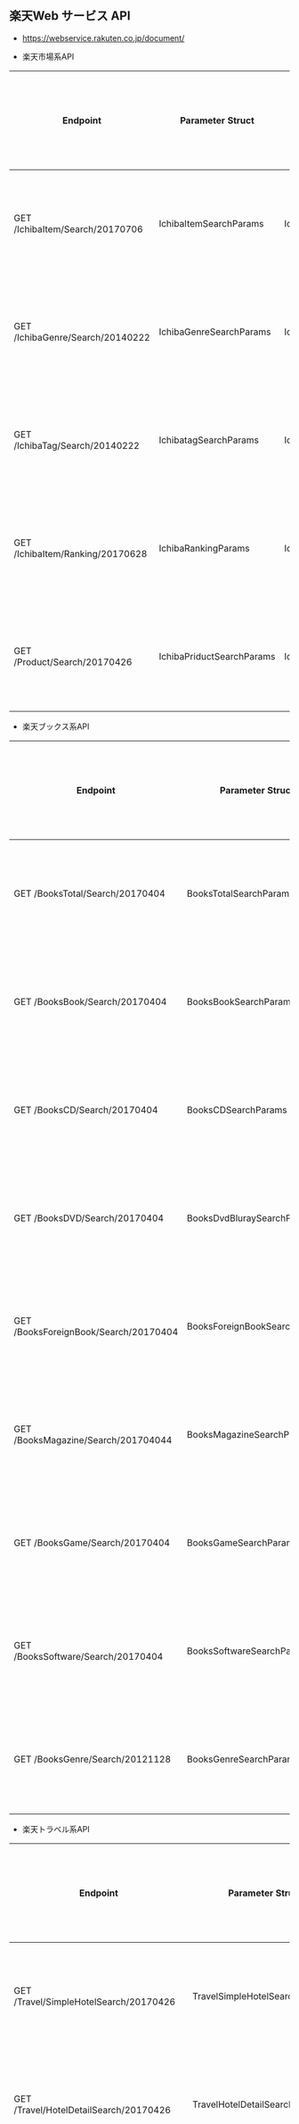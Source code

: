 ## 楽天Web サービス API 

- https://webservice.rakuten.co.jp/document/

- 楽天市場系API

|Endpoint | Parameter Struct | Method | 認可方式, その他 |
|---------|------------------|--------|----------------|
|GET /IchibaItem/Search/20170706 | IchibaItemSearchParams | Ichiba.Search| アプリID認可方式 |
|GET /IchibaGenre/Search/20140222 | IchibaGenreSearchParams | Ichiba.GenreSearch| アプリID認可方式 |
|GET /IchibaTag/Search/20140222 | IchibatagSearchParams | Ichiba.TagSearch| アプリID認可方式 |
|GET /IchibaItem/Ranking/20170628 | IchibaRankingParams | Ichiba.Ranking| アプリID認可方式 |
|GET /Product/Search/20170426 | IchibaPriductSearchParams | Ichiba.ProductSearch| アプリID認可方式 |

- 楽天ブックス系API 

|Endpoint | Parameter Struct | Method | 認可方式, その他 |
|---------|------------------|--------|----------------|
|GET /BooksTotal/Search/20170404 | BooksTotalSearchParams | Books.TotalSearch| アプリID認可方式 |
|GET /BooksBook/Search/20170404 | BooksBookSearchParams | Books.BookSearch| アプリID認可方式 |
|GET /BooksCD/Search/20170404 | BooksCDSearchParams | Books.CDSearch| アプリID認可方式 |
|GET /BooksDVD/Search/20170404 | BooksDvdBluraySearchParams | Books.DvdBluraySearch| アプリID認可方式 |
|GET /BooksForeignBook/Search/20170404 | BooksForeignBookSearchParams | Books.ForeignBookSearch| アプリID認可方式 |
|GET /BooksMagazine/Search/201704044 | BooksMagazineSearchParams | Books.MagazineSearch| アプリID認可方式 |
|GET /BooksGame/Search/20170404 | BooksGameSearchParams | Books.GameSearch| アプリID認可方式 |
|GET /BooksSoftware/Search/20170404 | BooksSoftwareSearchParams | Books.SoftwareSearch| アプリID認可方式 |
|GET /BooksGenre/Search/20121128 | BooksGenreSearchParams | Books.GenreSearch| アプリID認可方式 |

- 楽天トラベル系API 

|Endpoint | Parameter Struct | Method |  認可方式, その他 |
|---------|------------------|--------| ----------------|
|GET /Travel/SimpleHotelSearch/20170426 | TravelSimpleHotelSearchParams | Travel.SimpleHotelSearch| アプリID認可方式 |
|GET /Travel/HotelDetailSearch/20170426 | TravelHotelDetailSearchParams | Travel.HotelDetailSearch| アプリID認可方式 |
|GET /Travel/VacantHotelSearch/20170426 | VacantHotelSearchParams | Travel.VacantHotelSearch| アプリID認可方式 |
|GET /Travel/GetAreaClass/20131024 | TravelGetAreaParams | Travel.GetArea| アプリID認可方式 |
|GET /Travel/KeywordHotelSearch/20170426 | TravelKeywordHotelSearchParams | Travel.KeywordHotelSearch| アプリID認可方式 |
|GET /Travel/GetHotelChainList/20131024 | TravelHotelChainParams | Travel.HotelChainSearch| アプリID認可方式 |
|GET /Travel/HotelRanking/20170426 | TravelHotelRankingParams | Travel.HotelRanking| アプリID認可方式 |

- 楽天ブックマーク系API 

|Endpoint | Parameter Struct | Method | 認可方式, その他 |
|---------|------------------|--------| ----------------|
|GET /FavoriteBookmark/List/20170426 | FavoGetParams | Favorite.Get| OAuth2.0 |
|GET /FavoriteBookmark/Delete/20120627 | FavoAddParams | Favorite.Add| 0Auth2.0 |
|GET /FavoriteBookmark/List/20170426 | FavoDeleteParams | Favorite.Delete| OAuth2.0 |

- 楽天レシピ系API

|Endpoint | Parameter Struct | Method | 認可方式, その他 |
|---------|------------------|--------|----------------|
|GET /Recipe/CategoryList/20170426 | RecipeCategoryParams | Recipe.Category| アプリID認可方式 |
|GET /Recipe/CategoryRanking/20170426 | RecipeRankingParams | Recipe.Ranking| アプリID認可方式 |

- 楽天Kobo系API

|Endpoint | Parameter Struct | Method | 認可方式, その他 |
|---------|------------------|--------|----------------|
|GET /Kobo/EbookSearch/20170426 | KoboEbooksParams | Kobo.EbooksSearch| アプリID認可方式 |
|GET /Kobo/GenreSearch/20131010 | KoboGenreSearchParams | Kobo.GenreSearch| アプリID認可方式 |

- 楽天Gora系API

|Endpoint | Parameter Struct | Method | 認可方式, その他 |
|---------|------------------|--------|----------------|
|GET /Gora/GoraGolfCourseSearch/20170623 | GolfCourseParams | Gora.GolfCourseSearch| アプリID認可方式 |
|GET /Gora/GoraGolfCourseDetail/20170623 | GolfCourseDetailParams | Gora.GolfCourseDetailSearch| アプリID認可方式 |
|GET /Gora/GoraPlanSearch/20170623 | GolfPlanParams | Gora.GolfPlanSearch| アプリID認可方式 |